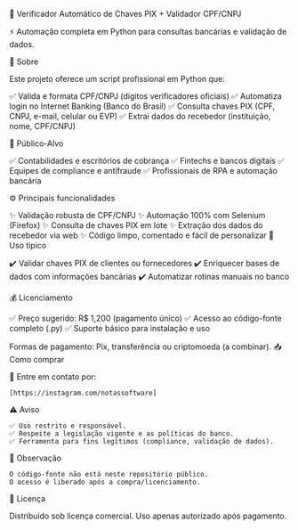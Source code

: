 🚀 Verificador Automático de Chaves PIX + Validador CPF/CNPJ

⚡️ Automação completa em Python para consultas bancárias e validação de dados.

📌 Sobre

Este projeto oferece um script profissional em Python que:

✅ Valida e formata CPF/CNPJ (dígitos verificadores oficiais)
✅ Automatiza login no Internet Banking (Banco do Brasil)
✅ Consulta chaves PIX (CPF, CNPJ, e-mail, celular ou EVP)
✅ Extrai dados do recebedor (instituição, nome, CPF/CNPJ)

🎯 Público-Alvo

✅ Contabilidades e escritórios de cobrança
✅ Fintechs e bancos digitais
✅ Equipes de compliance e antifraude
✅ Profissionais de RPA e automação bancária

⚙️ Principais funcionalidades

✨ Validação robusta de CPF/CNPJ
✨ Automação 100% com Selenium (Firefox)
✨ Consulta de chaves PIX em lote
✨ Extração dos dados do recebedor via web
✨ Código limpo, comentado e fácil de personalizar
💼 Uso típico

✔️ Validar chaves PIX de clientes ou fornecedores
✔️ Enriquecer bases de dados com informações bancárias
✔️ Automatizar rotinas manuais no banco

💰 Licenciamento

✅ Preço sugerido: R$ 1,200 (pagamento único)
✅ Acesso ao código-fonte completo (.py)
✅ Suporte básico para instalação e uso

Formas de pagamento: Pix, transferência ou criptomoeda (a combinar).
📥 Como comprar

📩 Entre em contato por:

    [https://instagram.com/notassoftware]

⚠️ Aviso

    ✅ Uso restrito e responsável.
    ✅ Respeite a legislação vigente e as políticas do banco.
    ✅ Ferramenta para fins legítimos (compliance, validação de dados).

📌 Observação

    O código-fonte não está neste repositório público.
    O acesso é liberado após a compra/licenciamento.

📜 Licença

Distribuído sob licença comercial. Uso apenas autorizado após pagamento.
